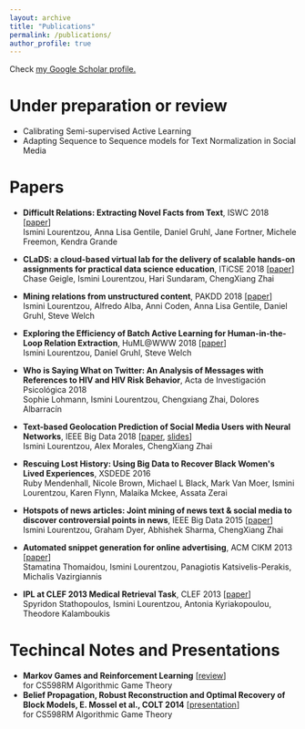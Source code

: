 ```yaml
---
layout: archive
title: "Publications"
permalink: /publications/
author_profile: true
---
```


Check <u><a href="https://scholar.google.com/citations?hl=en&user=CjxQvikAAAAJ">my Google Scholar profile</a>.</u>

# Under preparation or review

- Calibrating Semi-supervised Active Learning
- Adapting Sequence to Sequence models for Text Normalization in Social Media



# Papers

- **Difficult Relations: Extracting Novel Facts from Text**, ISWC 2018 [[paper](/files/difficult.pdf)]  
Ismini Lourentzou, Anna Lisa Gentile, Daniel Gruhl, Jane Fortner, Michele Freemon, Kendra Grande

- **CLaDS: a cloud-based virtual lab for the delivery of scalable hands-on assignments for practical data science education**, ITiCSE 2018 [[paper](/files/clads.pdf)]  
Chase Geigle, Ismini Lourentzou, Hari Sundaram, ChengXiang Zhai

- **Mining relations from unstructured content**, PAKDD 2018 [[paper](/files/pakdd.pdf)]  
Ismini Lourentzou, Alfredo Alba, Anni Coden, Anna Lisa Gentile, Daniel Gruhl, Steve Welch

- **Exploring the Efficiency of Batch Active Learning for Human-in-the-Loop Relation Extraction**, HuML@WWW 2018 [[paper](/files/batchAL.pdf)]  
Ismini Lourentzou, Daniel Gruhl, Steve Welch

- **Who is Saying What on Twitter: An Analysis of Messages with References to HIV and HIV Risk Behavior**, Acta de Investigación Psicológica 2018  
Sophie Lohmann, Ismini Lourentzou, Chengxiang Zhai, Dolores Albarracín

- **Text-based Geolocation Prediction of Social Media Users with Neural Networks**, IEEE Big Data 2018 [[paper](/files/geoNN.pdf), [slides](/files/text-based-geolocation.pdf)]  
Ismini Lourentzou, Alex Morales, ChengXiang Zhai

- **Rescuing Lost History: Using Big Data to Recover Black Women's Lived Experiences**, XSDEDE 2016  
Ruby Mendenhall, Nicole Brown, Michael L Black, Mark Van Moer, Ismini Lourentzou, Karen Flynn, Malaika Mckee, Assata Zerai

- **Hotspots of news articles: Joint mining of news text & social media to discover controversial points in news**, IEEE Big Data 2015 [[paper](/files/hotspots.pdf)]  
Ismini Lourentzou, Graham Dyer, Abhishek Sharma, ChengXiang Zhai

- **Automated snippet generation for online advertising**, ACM CIKM 2013 [[paper](/files/snippet.pdf)]  
Stamatina Thomaidou, Ismini Lourentzou, Panagiotis Katsivelis-Perakis, Michalis Vazirgiannis

- **IPL at CLEF 2013 Medical Retrieval Task**, CLEF 2013 [[paper](/files/clef.pdf)]  
Spyridon Stathopoulos, Ismini Lourentzou, Antonia Kyriakopoulou, Theodore Kalamboukis



# Techincal Notes and Presentations

- **Markov Games and Reinforcement Learning** [[review](/files/games.pdf)]   
for CS598RM Algorithmic Game Theory
- **Belief Propagation, Robust Reconstruction and Optimal Recovery of Block Models, E. Mossel et al., COLT 2014** [[presentation](/files/MLTheorycourse_Dec2014_BeliefProp_presentation.pdf)]   
for CS598RM Algorithmic Game Theory
